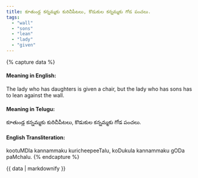 ```yaml
---
title: కూతుండ్ల కన్నమ్మకు కురిచీపీటలు, కొడుకుల కన్నమ్మకు గోడ పంచలు.
tags:
  - "wall"
  - "sons"
  - "lean"
  - "lady"
  - "given"
---
```


{% capture data %}
#### Meaning in English:
The lady who has daughters is given a chair, but the lady who has sons has to lean against the wall.

#### Meaning in Telugu:
కూతుండ్ల కన్నమ్మకు కురిచీపీటలు, కొడుకుల కన్నమ్మకు గోడ పంచలు.

#### English Transliteration:
kootuMDla kannammaku kuricheepeeTalu, koDukula kannammaku gODa paMchalu.
{% endcapture %}

{{ data | markdownify }}

